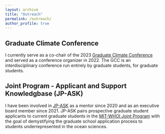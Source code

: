 ```yaml
---
layout: archive
title: "Outreach"
permalink: /outreach/
author_profile: true
---
```

## Graduate Climate Conference
I currently serve as a co-chair of the 2023 [Graduate Climate Conference](https://graduateclimateconference.github.io/) and served as a conference organizer in 2022. The GCC is an interdisciplinary conference run entirely by graduate students, for graduate students.

## Joint Program - Applicant and Support Knowledgbase (JP-ASK)
I have been involved in [JP-ASK](https://mit.whoi.edu/admissions/apply/jp-applicant-support-knowledgebase-jp-ask/) as a mentor since 2020 and as an executive board member since 2021. JP-ASK pairs prospective graduate student applicants to current graduate students in the [MIT-WHOI Joint Program](https://mit.whoi.edu/) with the goal of demystifying the graduate school application process to students underrepresented in the ocean sciences.



